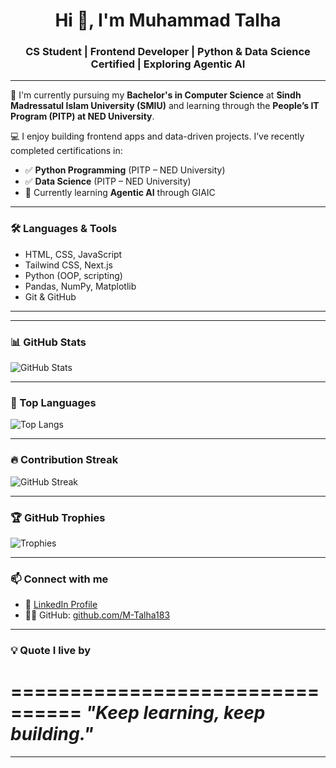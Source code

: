 <h1 align="center">Hi 👋, I'm Muhammad Talha</h1>
<h3 align="center">CS Student | Frontend Developer | Python & Data Science Certified | Exploring Agentic AI</h3>

---

🌱 I'm currently pursuing my **Bachelor's in Computer Science** at **Sindh Madressatul Islam University (SMIU)** and learning through the **People’s IT Program (PITP) at NED University**.

💻 I enjoy building frontend apps and data-driven projects. I’ve recently completed certifications in:

- ✅ **Python Programming** (PITP – NED University)  
- ✅ **Data Science** (PITP – NED University)  
- 🚀 Currently learning **Agentic AI** through GIAIC

---

### 🛠️ Languages & Tools
- HTML, CSS, JavaScript
- Tailwind CSS, Next.js
- Python (OOP, scripting)
- Pandas, NumPy, Matplotlib
- Git & GitHub

---

---

### 📊 GitHub Stats

![GitHub Stats](https://github-readme-stats.vercel.app/api?username=M-Talha183&show_icons=true&theme=github_dark&count_private=true&hide=prs)

---

### 🚀 Top Languages

![Top Langs](https://github-readme-stats.vercel.app/api/top-langs/?username=M-Talha183&layout=compact&theme=github_dark&langs_count=8)

---

### 🔥 Contribution Streak

![GitHub Streak](https://streak-stats.demolab.com?user=M-Talha183&theme=dark&hide_border=false)

---

### 🏆 GitHub Trophies

![Trophies](https://github-profile-trophy.vercel.app/?username=M-Talha183&theme=darkhub&no-bg=true&no-frame=true)

---


### 📫 Connect with me

- 🔗 [LinkedIn Profile](https://www.linkedin.com/in/muhammad-talha-4b17522bb)
- 🧑‍💻 GitHub: [github.com/M-Talha183](https://github.com/M-Talha183)

---

### 💡 Quote I live by
================================
_"Keep learning, keep building."_
================================
---
